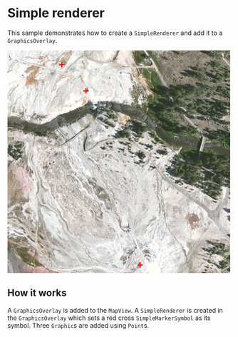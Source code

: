 # Simple renderer

This sample demonstrates how to create a `SimpleRenderer` and add it to
a `GraphicsOverlay`.

![](screenshot.png)

## How it works

A `GraphicsOverlay` is added to the `MapView`. A `SimpleRenderer` is
created in the `GraphicsOverlay` which sets a red cross
`SimpleMarkerSymbol` as its symbol. Three `Graphic`s are added using
`Point`s.
